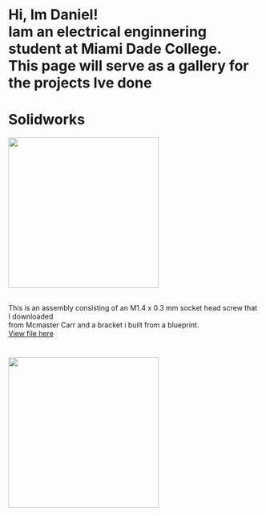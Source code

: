 <h1>Hi, Im Daniel! <br/> Iam an electrical enginnering student at Miami Dade College. <br/>This page will serve as a gallery for the projects Ive done </h1>

<h1> Solidworks</h1>
<img src="https://github.com/user-attachments/assets/29228d87-1244-40ab-86a2-a8f07469092c" alt="" width="300">

<br/> This is an assembly consisting of an M1.4 x 0.3 mm socket head screw that I downloaded 
<br/> from Mcmaster Carr and a bracket i built from a blueprint.
<br/>[View file here](https://github.com/Lt-danbr/Lt-danbr/raw/refs/heads/main/Assem1.SLDASM)
<h1></h1>
<img src="https://github.com/user-attachments/assets/8d641fed-e1d9-4f37-aa43-6d67f29cc80d" alt="" width="300">
